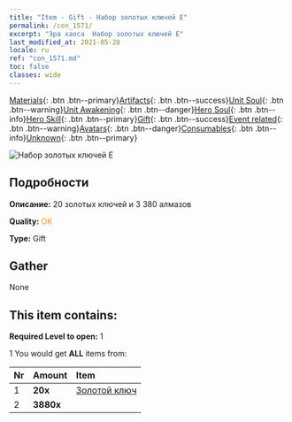 ```yaml
---
title: "Item - Gift - Набор золотых ключей E"
permalink: /con_1571/
excerpt: "Эра хаоса  Набор золотых ключей E"
last_modified_at: 2021-05-28
locale: ru
ref: "con_1571.md"
toc: false
classes: wide
---
```

 [Materials](/ItemsRU/){: .btn .btn--primary}[Artifacts](/ItemsRU/Artifacts/){: .btn .btn--success}[Unit Soul](/ItemsRU/UnitSoul/){: .btn .btn--warning}[Unit Awakening](/ItemsRU/UnitAwakening/){: .btn .btn--danger}[Hero Soul](/ItemsRU/HeroSoul/){: .btn .btn--info}[Hero Skill](/ItemsRU/HeroSkill/){: .btn .btn--primary}[Gift](/ItemsRU/Gift/){: .btn .btn--success}[Event related](/ItemsRU/Events/){: .btn .btn--warning}[Avatars](/ItemsRU/Avatars/){: .btn .btn--danger}[Consumables](/ItemsRU/Consumables/){: .btn .btn--info}[Unknown](/ItemsRU/Unknown/){: .btn .btn--primary}

 ![Набор золотых ключей E](/images/t/i_907187.png)

## Подробности
 **Описание:** 20 золотых ключей и 3 380 алмазов

 **Quality:** <span style="color: #FF8C00">OK</span>

 **Type:** Gift

## Gather

  None

## This item contains:

 **Required Level to open:** 1

 1 You would get **ALL** items  from:

  | Nr | Amount |     Item    |
  |:---|:-------|:------------|
  | 1 |  **20x** | [Золотой ключ](/ItemsRU/con_783/) |  | 
  | 2 |  **3880x** | <i class="fas fa-gem"/> |  | 
